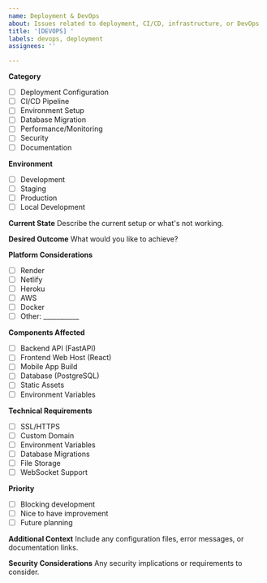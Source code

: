 ```yaml
---
name: Deployment & DevOps
about: Issues related to deployment, CI/CD, infrastructure, or DevOps
title: '[DEVOPS] '
labels: devops, deployment
assignees: ''

---
```


**Category**
- [ ] Deployment Configuration
- [ ] CI/CD Pipeline
- [ ] Environment Setup
- [ ] Database Migration
- [ ] Performance/Monitoring
- [ ] Security
- [ ] Documentation

**Environment**
- [ ] Development
- [ ] Staging
- [ ] Production
- [ ] Local Development

**Current State**
Describe the current setup or what's not working.

**Desired Outcome**
What would you like to achieve?

**Platform Considerations**
- [ ] Render
- [ ] Netlify
- [ ] Heroku
- [ ] AWS
- [ ] Docker
- [ ] Other: ___________

**Components Affected**
- [ ] Backend API (FastAPI)
- [ ] Frontend Web Host (React)
- [ ] Mobile App Build
- [ ] Database (PostgreSQL)
- [ ] Static Assets
- [ ] Environment Variables

**Technical Requirements**
- [ ] SSL/HTTPS
- [ ] Custom Domain
- [ ] Environment Variables
- [ ] Database Migrations
- [ ] File Storage
- [ ] WebSocket Support

**Priority**
- [ ] Blocking development
- [ ] Nice to have improvement
- [ ] Future planning

**Additional Context**
Include any configuration files, error messages, or documentation links.

**Security Considerations**
Any security implications or requirements to consider.